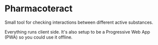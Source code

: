 # Pharmacoteract

Small tool for checking interactions between different active substances.

Everything runs client side. It's also setup to be a Progressive Web App (PWA) so you could use it offline.
